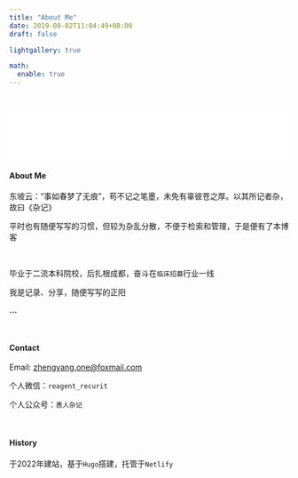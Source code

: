 ```yaml
---
title: "About Me"
date: 2019-08-02T11:04:49+08:00
draft: false

lightgallery: true

math:
  enable: true
---
```




&nbsp;

<iframe frameborder="no" border="0" marginwidth="0" marginheight="0" width=100% height=86 src="//music.163.com/outchain/player?type=2&id=28996922&auto=1&height=66"></iframe>

#### About Me

东坡云：“事如春梦了无痕”，苟不记之笔墨，未免有辜彼苍之厚。以其所记者杂，故曰《杂记》

平时也有随便写写的习惯，但较为杂乱分散，不便于检索和管理，于是便有了本博客

&nbsp;

毕业于二流本科院校，后扎根成都，奋斗在`临床招募`行业一线

我是记录、分享，随便写写的正阳

**...**

&nbsp;

#### Contact

Email:  zhengyang.one@foxmail.com

个人微信：`reagent_recurit`

个人公众号：`愚人杂记`

&nbsp;

#### History

于2022年建站，基于`Hugo`搭建，托管于`Netlify`

